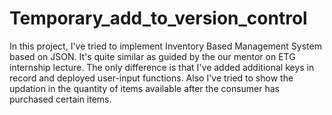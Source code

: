 # Temporary_add_to_version_control
In this project, I've tried to implement Inventory Based Management System based on JSON. 
It's quite similar as guided by the our mentor on ETG internship lecture. The only difference is that I've added additional keys in record and deployed user-input functions.
Also I've tried to show the updation in the quantity of items available after the consumer has purchased certain items.
